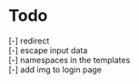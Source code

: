 # Todo

[-] redirect  
[-] escape input data  
[-] namespaces in the templates  
[-] add img to login page  
